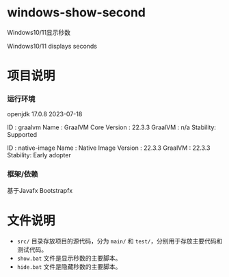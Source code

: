 # windows-show-second
Windows10/11显示秒数

Windows10/11 displays seconds

# 项目说明
### 运行环境
openjdk 17.0.8 2023-07-18

ID       : graalvm
Name     : GraalVM Core
Version  : 22.3.3
GraalVM  : n/a
Stability: Supported

ID       : native-image
Name     : Native Image
Version  : 22.3.3
GraalVM  : 22.3.3
Stability: Early adopter

### 框架/依赖
基于Javafx Bootstrapfx

# 文件说明

- `src/` 目录存放项目的源代码，分为 `main/` 和 `test/`，分别用于存放主要代码和测试代码。
- `show.bat` 文件是显示秒数的主要脚本。
- `hide.bat` 文件是隐藏秒数的主要脚本。
